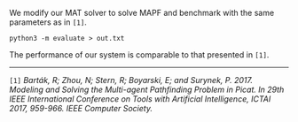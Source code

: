 We modify our MAT solver to solve MAPF and benchmark with the same parameters as in `[1]`.

```shell
python3 -m evaluate > out.txt
```

The performance of our system is comparable to that presented in `[1]`.

---

`[1]` *Barták, R; Zhou, N; Stern, R; Boyarski, E; and Surynek, P. 2017. Modeling and Solving the Multi-agent Pathfinding Problem in Picat. In 29th IEEE International Conference on Tools with Artificial Intelligence, ICTAI 2017, 959-966. IEEE Computer Society.*
